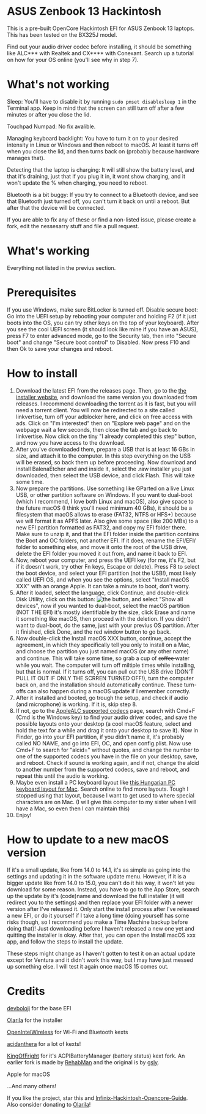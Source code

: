 # ASUS Zenbook 13 Hackintosh
This is a pre-built OpenCore Hackintosh EFI for ASUS Zenbook 13 laptops. This has been tested on the BX325J model.

Find out your audio driver codec before installing, it should be something like ALC*** with Realtek and CX**** with Conexant. Search up a tutorial on how for your OS online (you'll see why in step 7).
# What's not working
Sleep: You'll have to disable it by running `sudo pmset disablesleep 1` in the Terminal app. Keep in mind that the screen can still turn off after a few minutes or after you close the lid.

Touchpad Numpad: No fix avalible.

Managing keyboard backlight: You have to turn it on to your desired intensity in Linux or Windows and then reboot to macOS. At least it turns off when you close the lid, and then turns back on (probably because hardware manages that).

Detecting that the laptop is charging: It will still show the battery level, and that it's draining, just that if you plug it in, it wont show charging, and it won't update the % when charging, you need to reboot.

Bluetooth is a bit buggy: If you try to connect to a Bluetooth device, and see that Bluetooth just turned off, you can't turn it back on until a reboot. But after that the device will be connected.


If you are able to fix any of these or find a non-listed issue, please create a fork, edit the nessesarry stuff and file a pull request.
# What's working
Everything not listed in the previus section.
# Prerequisites
If you use Windows, make sure BitLocker is turned off.
Disable secure boot: Go into the UEFI setup by rebooting your computer and holding F2 (if it just boots into the OS, you can try other keys on the top of your keyboard). After you see the cool UEFI screen (it should look like mine if you have an ASUS), press F7 to enter advanced mode, go to the Security tab, then into "Secure boot" and change "Secure boot control" to Disabled. Now press F10 and then Ok to save your changes and reboot.
# How to install
1. Download the latest EFI from the releases page. Then, go to the [the installer website][installer], and download the same version you downloaded from releases. I recommend downloading the torrent as it is fast, but you will need a torrent client. You will now be redirected to a site called linkvertise, turn off your adblocker here, and click on free access with ads. Click on "I'm interested" then on "Explore web page" and on the webpage wait a few seconds, then close the tab and go back to linkvertise. Now click on the tiny "I already completed this step" button, and now you have access to the download.
2. After you've downloaded them, prepare a USB that is at least 16 GBs in size, and attach it to the computer. In this step everything on the USB will be erased, so back them up before proceeding. Now download and install BalenaEtcher and and inside it, select the .raw installer you just downloaded, then select the USB device, and click Flash. This will take some time.
3. Now prepare the partitions. Use something like GParted on a live Linux USB, or other partition software on Windows. If you want to dual-boot (which I recommend, I love both Linux and macOS), also give space to the future macOS (I think you'll need minimum 40 GBs), it should be a filesystem that macOS allows to erase (FAT32, NTFS or HFS+) because we will format it as APFS later. Also give some space (like 200 MBs) to a new EFI partition formatted as FAT32, and copy my EFI folder there. Make sure to unzip it, and that the EFI folder inside the partition contains the Boot and OC folders, not another EFI. If it does, rename the EFI/EFI/ folder to something else, and move it onto the root of the USB drive, delete the EFI folder you moved it out from, and name it back to EFI.
4. Now, reboot your computer, and press the UEFI key (for me, it's F2, but if it doesn't work, try other Fn keys, Escape or delete). Press F8 to select the boot device, and select your EFI partition (not the USB!), most likely called UEFI OS, and when you see the options, select "Install macOS XXX" with an orange Apple. It can take a minute to boot, don't worry.
5. After it loaded, select the language, click Continue, and double-click Disk Utility, click on this button: ![the button](https://github.com/Octopus1348/ASUS-Zenbook-13-Hackintosh/assets/105970916/47c4620a-775d-4049-8299-03e1b8703908), and select "Show all devices", now if you wanted to dual-boot, select the macOS partition (NOT THE EFI) it's mostly identifiable by the size, click Erase and name it something like macOS, then proceed with the deletion. If you didn't want to dual-boot, do the same, just with your previus OS partition. After it finished, click Done, and the red window button to go back.
6. Now double-click the Install macOS XXX button, continue, accept the agreement, in which they specifically tell you only to install on a Mac, and choose the partition you just named macOS (or any other name) and continue. This will take some time, so grab a cup of c̶o̶f̶f̶e̶e̶ water while you wait. The computer will turn off miltiple times while installing, but that is normal. If it turns off, you can pull out the USB drive (DON'T PULL IT OUT IF ONLY THE SCRREN TURNED OFF!), turn the computer back on, and the installation should automatically continue. These turn-offs can also happen during a macOS update if I remember correctly.
7. After it installed and booted, go trough the setup, and check if audio (and microphone) is working. If it is, skip step 8.
8. If not, go to the [AppleALC supported codecs][applealc] page, search with Cmd+F (Cmd is the Windows key) to find your audio driver codec, and save the possible layouts onto your desktop (a cool macOS feature, select and hold the text for a while and drag it onto your desktop to save it). Now in Finder, go into your EFI partition, if you didn't name it, it's probably called NO NAME, and go into EFI, OC, and open config.plist. Now use Cmd+F to search for "alcid=" without quotes, and change the number to one of the supported codecs you have in the file on your desktop, save, and reboot. Check if sound is working again, and if not, change the alcid to another number from the supported codecs, save and reboot, and repeat this until the audio is working.
9. Maybe even install a PC keyboard layout like [this Hungarian PC keyboard layout for Mac][hungarocell]. Search online to find more layouts. Tough I stopped using that layout, because I want to get used to where special characters are on Mac. (I will give this computer to my sister when I will have a Mac, so even then I can maintain this)
10. Enjoy!

# How to update to a new macOS version
If it's a small update, like from 14.0 to 14.1, it's as simple as going into the settings and updating it in the software update menu.
However, if it is a bigger update like from 14.0 to 15.0, you can't do it his way, it won't let you download for some reason. Instead, you have to go to the App Store, search up the update by it's (code)name and download the full installer (it will redirect you to the settings) and then replace your EFI folder with a newer version after I've released it. Only start the install process after I've released a new EFI, or do it yourself if I take a long time (doing yourself has some risks though, so I recommend you make a Time Machine backup before doing that)! Just downloading before I haven't released a new one yet and quitting the installer is okay. After that, you can open the Install macOS xxx app, and follow the steps to install the update.

These steps might change as I haven't gotten to test it on an actual update except for Ventura and it didn't work this way, but I may have just messed up something else. I will test it again once macOS 15 comes out.
# Credits
[devboloji][devboloji] for the base EFI

[Olarila][installer] for the installer

[OpenIntelWireless][intelwireless] for Wi-Fi and Bluetooth kexts

[acidanthera][acidanthera] for a lot of kexts!

[KingOfFright][kingoffright] for it's ACPIBatteryManager (battery status) kext fork. An earlier fork is made by [RehabMan][rehabman] and the original is by [gsly][gsly].

Apple for macOS

...And many others!

If you like the project, star this and [Infinix-Hackintosh-Opencore-Guide][devboloji]. Also consider donating to [Olarila][installer]!


[devboloji]: https://github.com/devboloji/Infinix-Hackintosh-Opencore-Guide
[installer]: https://www.olarila.com/topic/6278-olarila-vanilla-images-macos-installer/
[applealc]: https://github.com/acidanthera/AppleALC/wiki/Supported-codecs
[intelwireless]: https://github.com/OpenIntelWireless/
[acidanthera]: https://github.com/acidanthera
[kingoffright]: https://github.com/KingOfFright/OS-X-ACPI-Battery-Driver
[rehabman]: https://github.com/RehabMan/OS-X-ACPI-Battery-Driver
[gsly]: https://github.com/gsly/OS-X-ACPI-Battery-Driver
[hungarocell]: https://github.com/kodfodrasz/macos-hungarian-pc-keyboard-layout
